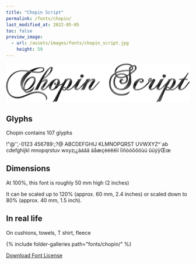 ```yaml
---
title: "Chopin Script"
permalink: /fonts/chopin/
last_modified_at: 2022-05-05
toc: false
preview_image:
  - url: /assets/images/fonts/chopin_script.jpg
    height: 59
---
```

![Chopin Script](/assets/images/fonts/chopin_script.jpg)

## Glyphs

Chopin contains  107 glyphs 

	
!"@'’,-0123
456789:;?@
ABCDEFGHIJ
KLMNOPQRST
UVWXYZ^`ab
cdefghijkl
mnopqrstuv
wxyz¡¿àáâã
äåæçèéêëìí
îïñòóôõöùú
ûüýÿŒœ
 

## Dimensions

At 100%, this font is roughly  50 mm high (2 inches)

It can be scaled up to 120% (approx. 60 mm, 2.4 inches) or scaled down to 80% (approx. 40 mm, 1.5 inch).

## In real life

On cushions, towels, T shirt, fleece

{% include folder-galleries path="fonts/chopin/" %}



[Download Font License](https://github.com/inkstitch/inkstitch/tree/main/fonts/chopin/LICENSE)
